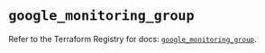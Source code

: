 # `google_monitoring_group`

Refer to the Terraform Registry for docs: [`google_monitoring_group`](https://registry.terraform.io/providers/hashicorp/google-beta/6.14.0/docs/resources/google_monitoring_group).

